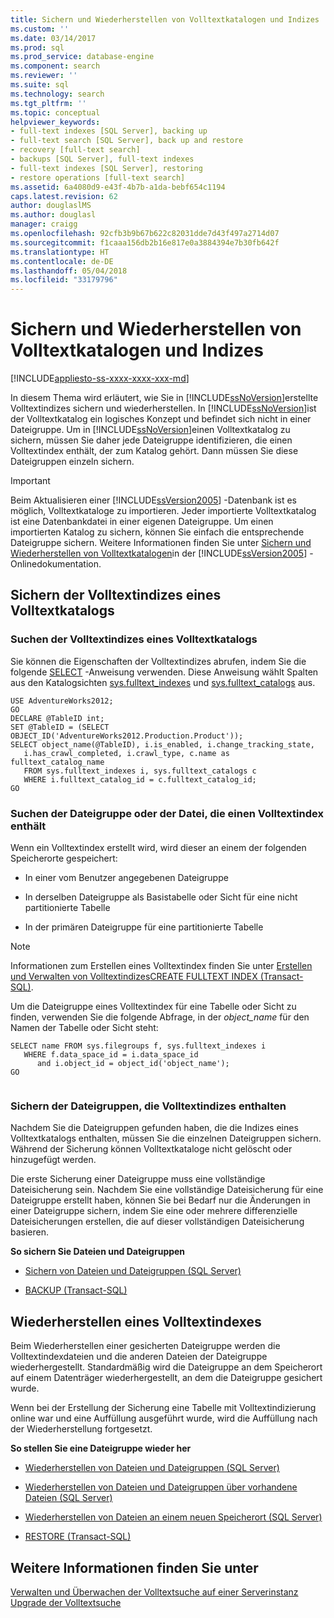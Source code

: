 ```yaml
---
title: Sichern und Wiederherstellen von Volltextkatalogen und Indizes | Microsoft-Dokumentation
ms.custom: ''
ms.date: 03/14/2017
ms.prod: sql
ms.prod_service: database-engine
ms.component: search
ms.reviewer: ''
ms.suite: sql
ms.technology: search
ms.tgt_pltfrm: ''
ms.topic: conceptual
helpviewer_keywords:
- full-text indexes [SQL Server], backing up
- full-text search [SQL Server], back up and restore
- recovery [full-text search]
- backups [SQL Server], full-text indexes
- full-text indexes [SQL Server], restoring
- restore operations [full-text search]
ms.assetid: 6a4080d9-e43f-4b7b-a1da-bebf654c1194
caps.latest.revision: 62
author: douglaslMS
ms.author: douglasl
manager: craigg
ms.openlocfilehash: 92cfb3b9b67b622c82031dde7d43f497a2714d07
ms.sourcegitcommit: f1caaa156db2b16e817e0a3884394e7b30fb642f
ms.translationtype: HT
ms.contentlocale: de-DE
ms.lasthandoff: 05/04/2018
ms.locfileid: "33179796"
---
```

# <a name="back-up-and-restore-full-text-catalogs-and-indexes"></a>Sichern und Wiederherstellen von Volltextkatalogen und Indizes
[!INCLUDE[appliesto-ss-xxxx-xxxx-xxx-md](../../includes/appliesto-ss-xxxx-xxxx-xxx-md.md)]

  In diesem Thema wird erläutert, wie Sie in [!INCLUDE[ssNoVersion](../../includes/ssnoversion-md.md)]erstellte Volltextindizes sichern und wiederherstellen. In [!INCLUDE[ssNoVersion](../../includes/ssnoversion-md.md)]ist der Volltextkatalog ein logisches Konzept und befindet sich nicht in einer Dateigruppe. Um in [!INCLUDE[ssNoVersion](../../includes/ssnoversion-md.md)]einen Volltextkatalog zu sichern, müssen Sie daher jede Dateigruppe identifizieren, die einen Volltextindex enthält, der zum Katalog gehört. Dann müssen Sie diese Dateigruppen einzeln sichern.  
  
> [!IMPORTANT]  
>  Beim Aktualisieren einer [!INCLUDE[ssVersion2005](../../includes/ssversion2005-md.md)] -Datenbank ist es möglich, Volltextkataloge zu importieren. Jeder importierte Volltextkatalog ist eine Datenbankdatei in einer eigenen Dateigruppe. Um einen importierten Katalog zu sichern, können Sie einfach die entsprechende Dateigruppe sichern. Weitere Informationen finden Sie unter [Sichern und Wiederherstellen von Volltextkatalogen](http://go.microsoft.com/fwlink/?LinkID=121052)in der [!INCLUDE[ssVersion2005](../../includes/ssversion2005-md.md)] -Onlinedokumentation.  
  
##  <a name="backingup"></a> Sichern der Volltextindizes eines Volltextkatalogs  
  
###  <a name="Find_FTIs_of_a_Catalog"></a> Suchen der Volltextindizes eines Volltextkatalogs  
 Sie können die Eigenschaften der Volltextindizes abrufen, indem Sie die folgende [SELECT](../../t-sql/queries/select-transact-sql.md) -Anweisung verwenden. Diese Anweisung wählt Spalten aus den Katalogsichten [sys.fulltext_indexes](../../relational-databases/system-catalog-views/sys-fulltext-indexes-transact-sql.md) und [sys.fulltext_catalogs](../../relational-databases/system-catalog-views/sys-fulltext-catalogs-transact-sql.md) aus.  
  
```  
USE AdventureWorks2012;  
GO  
DECLARE @TableID int;  
SET @TableID = (SELECT OBJECT_ID('AdventureWorks2012.Production.Product'));  
SELECT object_name(@TableID), i.is_enabled, i.change_tracking_state,   
   i.has_crawl_completed, i.crawl_type, c.name as fulltext_catalog_name   
   FROM sys.fulltext_indexes i, sys.fulltext_catalogs c   
   WHERE i.fulltext_catalog_id = c.fulltext_catalog_id;  
GO  
```  
  
  
###  <a name="Find_FG_of_FTI"></a> Suchen der Dateigruppe oder der Datei, die einen Volltextindex enthält  
 Wenn ein Volltextindex erstellt wird, wird dieser an einem der folgenden Speicherorte gespeichert:  
  
-   In einer vom Benutzer angegebenen Dateigruppe  
  
-   In derselben Dateigruppe als Basistabelle oder Sicht für eine nicht partitionierte Tabelle  
  
-   In der primären Dateigruppe für eine partitionierte Tabelle  
  
> [!NOTE]  
>  Informationen zum Erstellen eines Volltextindex finden Sie unter [Erstellen und Verwalten von Volltextindizes](../../relational-databases/search/create-and-manage-full-text-indexes.md)[CREATE FULLTEXT INDEX &#40;Transact-SQL&#41;](../../t-sql/statements/create-fulltext-index-transact-sql.md).  
  
 Um die Dateigruppe eines Volltextindex für eine Tabelle oder Sicht zu finden, verwenden Sie die folgende Abfrage, in der *object_name* für den Namen der Tabelle oder Sicht steht:  
  
```  
SELECT name FROM sys.filegroups f, sys.fulltext_indexes i   
   WHERE f.data_space_id = i.data_space_id   
      and i.object_id = object_id('object_name');  
GO  
  
```  
  
  
###  <a name="Back_up_FTIs_of_FTC"></a> Sichern der Dateigruppen, die Volltextindizes enthalten  
 Nachdem Sie die Dateigruppen gefunden haben, die die Indizes eines Volltextkatalogs enthalten, müssen Sie die einzelnen Dateigruppen sichern. Während der Sicherung können Volltextkataloge nicht gelöscht oder hinzugefügt werden.  
  
 Die erste Sicherung einer Dateigruppe muss eine vollständige Dateisicherung sein. Nachdem Sie eine vollständige Dateisicherung für eine Dateigruppe erstellt haben, können Sie bei Bedarf nur die Änderungen in einer Dateigruppe sichern, indem Sie eine oder mehrere differenzielle Dateisicherungen erstellen, die auf dieser vollständigen Dateisicherung basieren.  
  
 **So sichern Sie Dateien und Dateigruppen**  
  
-   [Sichern von Dateien und Dateigruppen &#40;SQL Server&#41;](../../relational-databases/backup-restore/back-up-files-and-filegroups-sql-server.md)  
  
-   [BACKUP &#40;Transact-SQL&#41;](../../t-sql/statements/backup-transact-sql.md)  
  
  
##  <a name="Restore_FTI"></a> Wiederherstellen eines Volltextindexes  
 Beim Wiederherstellen einer gesicherten Dateigruppe werden die Volltextindexdateien und die anderen Dateien der Dateigruppe wiederhergestellt. Standardmäßig wird die Dateigruppe an dem Speicherort auf einem Datenträger wiederhergestellt, an dem die Dateigruppe gesichert wurde.  
  
 Wenn bei der Erstellung der Sicherung eine Tabelle mit Volltextindizierung online war und eine Auffüllung ausgeführt wurde, wird die Auffüllung nach der Wiederherstellung fortgesetzt.  
  
 **So stellen Sie eine Dateigruppe wieder her**  
  
-   [Wiederherstellen von Dateien und Dateigruppen &#40;SQL Server&#41;](../../relational-databases/backup-restore/restore-files-and-filegroups-sql-server.md)  
  
-   [Wiederherstellen von Dateien und Dateigruppen über vorhandene Dateien &#40;SQL Server&#41;](../../relational-databases/backup-restore/restore-files-and-filegroups-over-existing-files-sql-server.md)  
  
-   [Wiederherstellen von Dateien an einem neuen Speicherort &#40;SQL Server&#41;](../../relational-databases/backup-restore/restore-files-to-a-new-location-sql-server.md)  
  
-   [RESTORE &#40;Transact-SQL&#41;](../../t-sql/statements/restore-statements-transact-sql.md)  
  
  
## <a name="see-also"></a>Weitere Informationen finden Sie unter  
 [Verwalten und Überwachen der Volltextsuche auf einer Serverinstanz](../../relational-databases/search/manage-and-monitor-full-text-search-for-a-server-instance.md)   
 [Upgrade der Volltextsuche](../../relational-databases/search/upgrade-full-text-search.md)  
  
  
